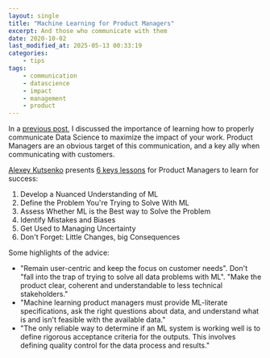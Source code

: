 ```yaml
---
layout: single
title: "Machine Learning for Product Managers"
excerpt: And those who communicate with them
date: 2020-10-02
last_modified_at: 2025-05-13 00:33:19
categories:
    - tips
tags:
    - communication
    - datascience
    - impact
    - management
    - product
---
```


In a [previous post](https://proinsias.github.io/tips/Communicating-Data-Science-with-impact),
I discussed the importance of learning how to properly communicate Data Science to maximize the impact of your work.
Product Managers are an obvious target of this communication, and a key ally when communicating with customers.

[Alexey Kutsenko](https://web.archive.org/web/20221202100714/https://www.mindtheproduct.com/profile/Alexey.Kutsenko) presents
[6 keys lessons](https://www.mindtheproduct.com/machine-learning-for-product-managers-a-quick-primer/)
for Product Managers to learn for success:

1. Develop a Nuanced Understanding of ML
2. Define the Problem You're Trying to Solve With ML
3. Assess Whether ML is the Best way to Solve the Problem
4. Identify Mistakes and Biases
5. Get Used to Managing Uncertainty
6. Don't Forget: Little Changes, big Consequences

Some highlights of the advice:

- "Remain user-centric and keep the focus on customer needs".
  Don't "fall into the trap of trying to solve all data problems with ML".
  "Make the product clear, coherent and understandable to less technical stakeholders."
- "Machine learning product managers must provide ML-literate specifications, ask the right questions about data,
  and understand what is and isn't feasible with the available data."
- "The only reliable way to determine if an ML system is working well
  is to define rigorous acceptance criteria for the outputs.
  This involves defining quality control for the data process and results."
